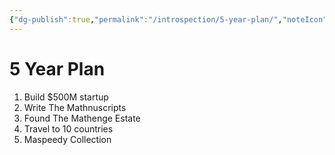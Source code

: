 ```yaml
---
{"dg-publish":true,"permalink":"/introspection/5-year-plan/","noteIcon":"2"}
---
```


# 5 Year Plan

1. Build $500M startup
2. Write The Mathnuscripts
3. Found The Mathenge Estate
4. Travel to 10 countries
5. Maspeedy Collection